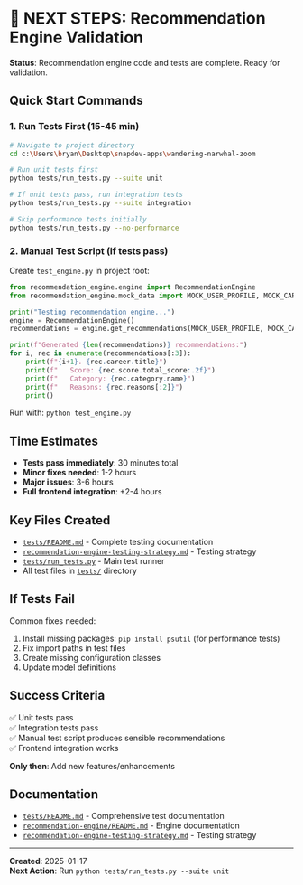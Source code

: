 # 🚀 NEXT STEPS: Recommendation Engine Validation

**Status**: Recommendation engine code and tests are complete. Ready for validation.

## Quick Start Commands

### 1. Run Tests First (15-45 min)
```bash
# Navigate to project directory
cd c:\Users\bryan\Desktop\snapdev-apps\wandering-narwhal-zoom

# Run unit tests first
python tests/run_tests.py --suite unit

# If unit tests pass, run integration tests
python tests/run_tests.py --suite integration

# Skip performance tests initially
python tests/run_tests.py --no-performance
```

### 2. Manual Test Script (if tests pass)
Create `test_engine.py` in project root:
```python
from recommendation_engine.engine import RecommendationEngine
from recommendation_engine.mock_data import MOCK_USER_PROFILE, MOCK_CAREERS, MOCK_SKILLS

print("Testing recommendation engine...")
engine = RecommendationEngine()
recommendations = engine.get_recommendations(MOCK_USER_PROFILE, MOCK_CAREERS, MOCK_SKILLS)

print(f"Generated {len(recommendations)} recommendations:")
for i, rec in enumerate(recommendations[:3]):
    print(f"{i+1}. {rec.career.title}")
    print(f"   Score: {rec.score.total_score:.2f}")
    print(f"   Category: {rec.category.name}")
    print(f"   Reasons: {rec.reasons[:2]}")
    print()
```

Run with: `python test_engine.py`

## Time Estimates
- **Tests pass immediately**: 30 minutes total
- **Minor fixes needed**: 1-2 hours
- **Major issues**: 3-6 hours
- **Full frontend integration**: +2-4 hours

## Key Files Created
- [`tests/README.md`](tests/README.md) - Complete testing documentation
- [`recommendation-engine-testing-strategy.md`](recommendation-engine-testing-strategy.md) - Testing strategy
- [`tests/run_tests.py`](tests/run_tests.py) - Main test runner
- All test files in [`tests/`](tests/) directory

## If Tests Fail
Common fixes needed:
1. Install missing packages: `pip install psutil` (for performance tests)
2. Fix import paths in test files
3. Create missing configuration classes
4. Update model definitions

## Success Criteria
✅ Unit tests pass  
✅ Integration tests pass  
✅ Manual test script produces sensible recommendations  
✅ Frontend integration works  

**Only then**: Add new features/enhancements

## Documentation
- [`tests/README.md`](tests/README.md) - Comprehensive test documentation
- [`recommendation-engine/README.md`](recommendation-engine/README.md) - Engine documentation
- [`recommendation-engine-testing-strategy.md`](recommendation-engine-testing-strategy.md) - Testing strategy

---
**Created**: 2025-01-17  
**Next Action**: Run `python tests/run_tests.py --suite unit`